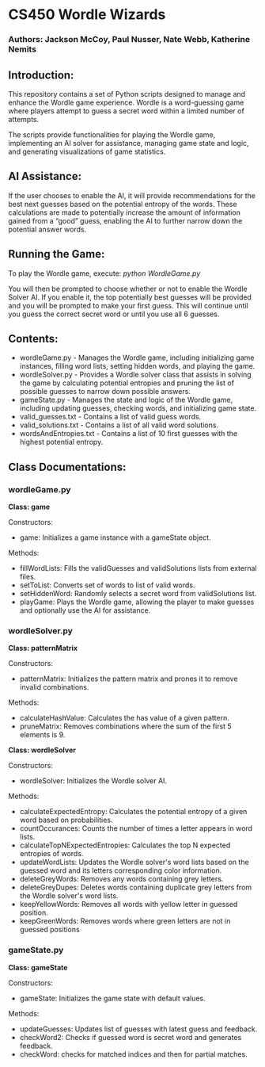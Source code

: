 # CS450 Wordle Wizards

### Authors: Jackson McCoy, Paul Nusser, Nate Webb, Katherine Nemits

## Introduction:

This repository contains a set of Python scripts designed to manage and enhance the Wordle game experience. Wordle is a word-guessing game where players attempt to guess a secret word within a limited number of attempts.

The scripts provide functionalities for playing the Wordle game, implementing an AI solver for assistance, managing game state and logic, and generating visualizations of game statistics.

## AI Assistance:

If the user chooses to enable the AI, it will provide recommendations for the best next guesses based on the potential entropy of the words. These calculations are made to potentially increase the amount of information gained from a “good” guess, enabling the AI to further narrow down the potential answer words.

## Running the Game:

To play the Wordle game, execute: *python WordleGame.py*

You will then be prompted to choose whether or not to enable the Wordle Solver AI. If you enable it, the top potentially best guesses will be provided and you will be prompted to make your first guess. This will continue until you guess the correct secret word or until you use all 6 guesses.

## Contents:

- wordleGame.py - Manages the Wordle game, including initializing game instances, filling word lists, setting hidden words, and playing the game.
- wordleSolver.py - Provides a Wordle solver class that assists in solving the game by calculating potential entropies and pruning the list of possible guesses to narrow down possible answers.
- gameState.py - Manages the state and logic of the Wordle game, including updating guesses, checking words, and initializing game state.
- valid_guesses.txt - Contains a list of valid guess words.
- valid_solutions.txt - Contains a list of all valid word solutions.
- wordsAndEntropies.txt - Contains a list of 10 first guesses with the highest potential entropy.

## Class Documentations:

### wordleGame.py

**Class: game**

Constructors:
- game: Initializes a game instance with a gameState object.

Methods:
- fillWordLists: Fills the validGuesses and validSolutions lists from external files.
- setToList: Converts set of words to list of valid words.
- setHiddenWord: Randomly selects a secret word from validSolutions list.
- playGame: Plays the Wordle game, allowing the player to make guesses and optionally use the AI for assistance.

### wordleSolver.py

**Class: patternMatrix**

Constructors:
- patternMatrix:  Initializes the pattern matrix and prones it to remove invalid combinations.

Methods:
- calculateHashValue: Calculates the has value of a given pattern.
- pruneMatrix: Removes combinations where the sum of the first 5 elements is 9.

**Class: wordleSolver**

Constructors:
- wordleSolver: Initializes the Wordle solver AI.

Methods:
- calculateExpectedEntropy: Calculates the potential entropy of a given word based on probabilities.
- countOccurances: Counts the number of times a letter appears in word lists.
- calculateTopNExpectedEntropies: Calculates the top N expected entropies of words.
- updateWordLists: Updates the Wordle solver's word lists based on the guessed word and its letters corresponding color information.
- deleteGreyWords: Removes any words containing grey letters.
- deleteGreyDupes: Deletes words containing duplicate grey letters from the Wordle solver's word lists.
- keepYellowWords: Removes all words with yellow letter in guessed position.
- keepGreenWords: Removes words where green letters are not in guessed positions

### gameState.py

**Class: gameState**

Constructors:
- gameState: Initializes the game state with default values.

Methods:
- updateGuesses: Updates list of guesses with latest guess and feedback.
- checkWord2: Checks if guessed word is secret word and generates feedback.
- checkWord: checks for matched indices and then for partial matches.
